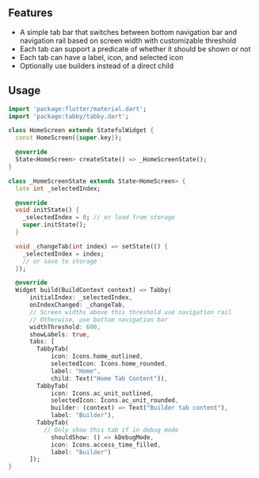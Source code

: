 ## Features

* A simple tab bar that switches between bottom navigation bar and navigation rail based on screen width with customizable threshold
* Each tab can support a predicate of whether it should be shown or not
* Each tab can have a label, icon, and selected icon
* Optionally use builders instead of a direct child

## Usage

```dart
import 'package:flutter/material.dart';
import 'package:tabby/tabby.dart';

class HomeScreen extends StatefulWidget {
  const HomeScreen({super.key});

  @override
  State<HomeScreen> createState() => _HomeScreenState();
}

class _HomeScreenState extends State<HomeScreen> {
  late int _selectedIndex;

  @override
  void initState() {
    _selectedIndex = 0; // or load from storage
    super.initState();
  }

  void _changeTab(int index) => setState(() {
    _selectedIndex = index;
    // or save to storage
  });

  @override
  Widget build(BuildContext context) => Tabby(
      initialIndex: _selectedIndex,
      onIndexChanged: _changeTab,
      // Screen widths above this threshold use navigation rail
      // Otherwise, use bottom navigation bar
      widthThreshold: 600,
      showLabels: true,
      tabs: [
        TabbyTab(
            icon: Icons.home_outlined,
            selectedIcon: Icons.home_rounded,
            label: "Home",
            child: Text("Home Tab Content")),
        TabbyTab(
            icon: Icons.ac_unit_outlined,
            selectedIcon: Icons.ac_unit_rounded,
            builder: (context) => Text("Builder tab content"),
            label: "Builder"),
        TabbyTab(
          // Only show this tab if in debug mode
            shouldShow: () => kDebugMode,
            icon: Icons.access_time_filled,
            label: "Builder")
      ]);
}
```
